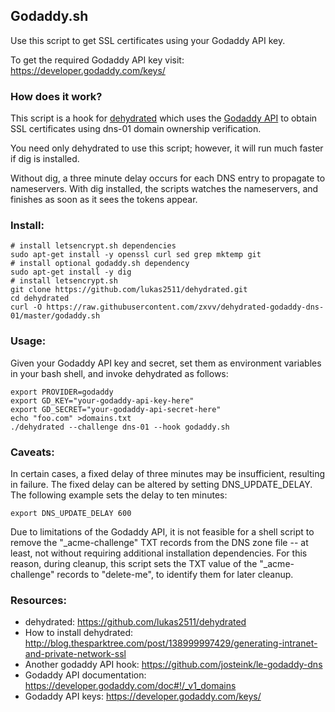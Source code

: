 ## Godaddy.sh

Use this script to get SSL certificates using your Godaddy API key.

To get the required Godaddy API key visit: https://developer.godaddy.com/keys/

### How does it work?

This script is a hook for [dehydrated](https://github.com/lukas2511/dehydrated) which uses the [Godaddy
API](https://developer.godaddy.com/doc#!/_v1_domains) to obtain
SSL certificates using dns-01 domain ownership verification.

You need only dehydrated to use this script; however, it will run much faster if dig is installed.

Without dig, a three minute delay occurs
for each DNS entry to propagate to nameservers.
With dig installed, the scripts watches the nameservers,
and finishes as soon as it sees the tokens appear.

### Install:

``` text
# install letsencrypt.sh dependencies
sudo apt-get install -y openssl curl sed grep mktemp git
# install optional godaddy.sh dependency
sudo apt-get install -y dig
# install letsencrypt.sh
git clone https://github.com/lukas2511/dehydrated.git
cd dehydrated
curl -O https://raw.githubusercontent.com/zxvv/dehydrated-godaddy-dns-01/master/godaddy.sh
```

### Usage:

Given your Godaddy API key and secret, set them as environment variables in your bash
shell, and invoke dehydrated as follows:

``` text
export PROVIDER=godaddy
export GD_KEY="your-godaddy-api-key-here"
export GD_SECRET="your-godaddy-api-secret-here"
echo "foo.com" >domains.txt
./dehydrated --challenge dns-01 --hook godaddy.sh
```
### Caveats:

In certain cases, a fixed delay of three minutes may be
insufficient, resulting in failure.  The fixed delay can be
altered by setting DNS_UPDATE_DELAY.  The following example sets
the delay to ten minutes:

``` text
export DNS_UPDATE_DELAY 600
```

Due to limitations of the Godaddy API, it is not feasible for
a shell script to remove the "_acme-challenge" TXT records from the
DNS zone file -- at least, not without requiring additional installation
dependencies.  For this reason, during cleanup, this script sets
the TXT value of the "_acme-challenge" records to "delete-me",
to identify them for later cleanup.

### Resources:
+ dehydrated: https://github.com/lukas2511/dehydrated
+ How to install dehydrated: http://blog.thesparktree.com/post/138999997429/generating-intranet-and-private-network-ssl
+ Another godaddy API hook: https://github.com/josteink/le-godaddy-dns
+ Godaddy API documentation: https://developer.godaddy.com/doc#!/_v1_domains
+ Godaddy API keys: https://developer.godaddy.com/keys/
